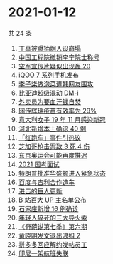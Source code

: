 # 2021-01-12

共 24 条

<!-- BEGIN -->
<!-- 最后更新时间 Tue Jan 12 2021 23:14:34 GMT+0800 (CST) -->

1. [丁真被曝抽烟人设崩塌](https://www.zhihu.com/search?q=丁真抽烟)
2. [中国工程院撤销李宁院士称号](https://www.zhihu.com/search?q=李宁院士)
3. [空军宣传片疑似出现轰 20](https://www.zhihu.com/search?q=轰20)
4. [iQOO 7 系列手机发布](https://www.zhihu.com/search?q=iqoo7)
5. [李子柒做泡菜遭韩网友围攻](https://www.zhihu.com/search?q=李子柒泡菜)
6. [比亚迪超级混动 DM-i](https://www.zhihu.com/search?q=比亚迪)
7. [外卖员为要血汗钱自焚](https://www.zhihu.com/search?q=外卖员自焚)
8. [网传辉瑞疫苗有效率为 29%](https://www.zhihu.com/search?q=辉瑞疫苗)
9. [意大利女子 19 年 11 月感染新冠](https://www.zhihu.com/search?q=意大利新冠)
10. [河北新增本土确诊 40 例](https://www.zhihu.com/search?q=河北新增)
11. [「红跑车」事件引热议](https://www.zhihu.com/search?q=红跑车)
12. [芝加哥枪击案致 3 死 4 伤](https://www.zhihu.com/search?q=芝加哥枪击)
13. [东京奥运会可能再度推迟](https://www.zhihu.com/search?q=东京奥运会)
14. [2021 国考面试](https://www.zhihu.com/search?q=国考面试)
15. [特朗普批准华盛顿进入紧急状态](https://www.zhihu.com/search?q=华盛顿紧急状态)
16. [百度与吉利合作造车](https://www.zhihu.com/search?q=百度造车)
17. [进击的巨人更新](https://www.zhihu.com/search?q=进击的巨人漫画)
18. [B 站百大 UP 主名单公布](https://www.zhihu.com/search?q=百大up主)
19. [石家庄新增 16 例确诊](https://www.zhihu.com/search?q=石家庄新增)
20. [年轻人猝死的三大导火索](https://www.zhihu.com/search?q=年轻人猝死)
21. [《奇葩说第七季》第六期](https://www.zhihu.com/search?q=奇葩说第七季)
22. [黄晓明发文退出浪姐 2](https://www.zhihu.com/search?q=黄晓明退出浪姐)
23. [拼多多回应解约发帖员工](https://www.zhihu.com/search?q=拼多多回应辞退)
24. [印尼一架航班失联](https://www.zhihu.com/search?q=印尼航班失联)

<!-- END -->
